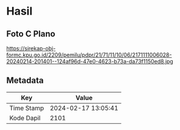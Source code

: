 # Hasil

## Foto C Plano

https://sirekap-obj-formc.kpu.go.id/2209/pemilu/pdpr/21/71/11/10/06/2171111006028-20240214-201401--124af96d-47e0-4623-b73a-da73f1150ed8.jpg


## Metadata

| Key        | Value               |
| ---------- | ------------------- |
| Time Stamp | 2024-02-17 13:05:41 |
| Kode Dapil | 2101                |



